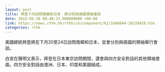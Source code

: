```yaml
---
layout: post
title: 拜登下月訪問南韓和日本　將分別與兩國領袖會談
date: 2022-04-28 08:48:33.000000000 +08:00
link: https://news.rthk.hk/rthk/ch/component/k2/1646044-20220428.htm
categories: rthk
---
```


美國總統拜登將在下月20至24日訪問南韓和日本，並會分別與兩國的領袖舉行會談。

白宮在聲明又表示，拜登在日本東京訪問期間，還會與四方安全對話的其他領袖會面。四方安全對話由澳洲、日本、印度和美國組成。
